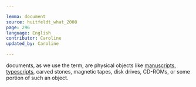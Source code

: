 ```yaml
---

lemma: document
source: huitfeldt_what_2008
page: 296
language: English
contributor: Caroline
updated_by: Caroline

---
```


documents, as we use the term, are physical objects like [manuscripts](manuscript.html), [typescripts](typescript.html), carved stones, magnetic tapes, disk drives, CD-ROMs, or some portion of such an object.
